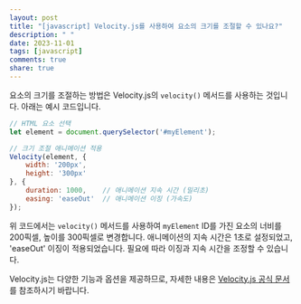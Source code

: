 ```yaml
---
layout: post
title: "[javascript] Velocity.js를 사용하여 요소의 크기를 조절할 수 있나요?"
description: " "
date: 2023-11-01
tags: [javascript]
comments: true
share: true
---
```


요소의 크기를 조절하는 방법은 Velocity.js의 `velocity()` 메서드를 사용하는 것입니다. 아래는 예시 코드입니다.

```javascript
// HTML 요소 선택
let element = document.querySelector('#myElement');

// 크기 조절 애니메이션 적용
Velocity(element, { 
    width: '200px', 
    height: '300px' 
}, {
    duration: 1000,    // 애니메이션 지속 시간 (밀리초)
    easing: 'easeOut'  // 애니메이션 이징 (가속도)
});
```

위 코드에서는 `velocity()` 메서드를 사용하여 `myElement` ID를 가진 요소의 너비를 200픽셀, 높이를 300픽셀로 변경합니다. 애니메이션의 지속 시간은 1초로 설정되었고, 'easeOut' 이징이 적용되었습니다. 필요에 따라 이징과 지속 시간을 조정할 수 있습니다.

Velocity.js는 다양한 기능과 옵션을 제공하므로, 자세한 내용은 [Velocity.js 공식 문서](http://velocityjs.org/)를 참조하시기 바랍니다.